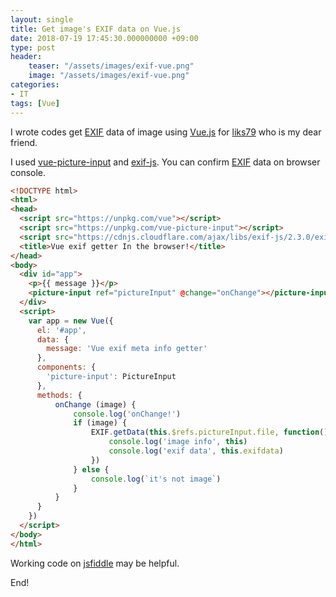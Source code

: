 ```yaml
---
layout: single
title: Get image's EXIF data on Vue.js
date: 2018-07-19 17:45:30.000000000 +09:00
type: post
header:
    teaser: "/assets/images/exif-vue.png"
    image: "/assets/images/exif-vue.png"
categories:
- IT
tags: [Vue]
---
```


I wrote codes get [EXIF](https://en.wikipedia.org/wiki/Exif) data of image using [Vue.js] for [liks79](https://github.com/liks79) who is my dear friend.

I used [vue-picture-input](https://github.com/alessiomaffeis/vue-picture-input) and [exif-js](https://github.com/exif-js). You can confirm [EXIF] data on browser console.

```html
<!DOCTYPE html>
<html>
<head>
  <script src="https://unpkg.com/vue"></script>
  <script src="https://unpkg.com/vue-picture-input"></script>
  <script src="https://cdnjs.cloudflare.com/ajax/libs/exif-js/2.3.0/exif.js" async></script>
  <title>Vue exif getter In the browser!</title>
</head>
<body>
  <div id="app">
    <p>{{ message }}</p>
    <picture-input ref="pictureInput" @change="onChange"></picture-input>
  </div>
  <script>
    var app = new Vue({
      el: '#app',
      data: {
        message: 'Vue exif meta info getter'
      },
      components: {
        'picture-input': PictureInput
      },
      methods: {
          onChange (image) {
              console.log('onChange!')
              if (image) {
                  EXIF.getData(this.$refs.pictureInput.file, function() {
                      console.log('image info', this)
                      console.log('exif data', this.exifdata)
                  })
              } else {
                  console.log(`it's not image`)
              }
          }
      }
    })
  </script>
</body>
</html>
```

Working code on [jsfiddle](https://jsfiddle.net/YoungSeonAhn/zLuw1gx4/) may be helpful.

End!

[Vue.js]: https://vuejs.org/
[EXIF]: https://en.wikipedia.org/wiki/Exif